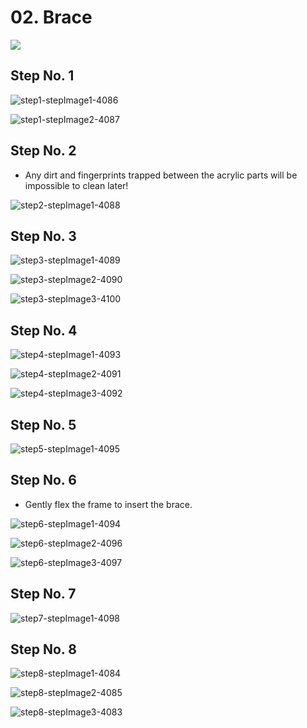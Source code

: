 # 02. Brace

![](https://d17kynu4zpq5hy.cloudfront.net/igi/imade3d/tgheHSPlhyAK3LZW.medium)

## Step No. 1



![step1-stepImage1-4086](https://d17kynu4zpq5hy.cloudfront.net/igi/imade3d/xAZ3rvqwkijouqSL.medium)

![step1-stepImage2-4087](https://d17kynu4zpq5hy.cloudfront.net/igi/imade3d/Hk36SUVEiGTkDRRL.medium)

## Step No. 2

- Any dirt and fingerprints trapped between the acrylic parts will be impossible to clean later!

![step2-stepImage1-4088](https://d17kynu4zpq5hy.cloudfront.net/igi/imade3d/tyKAdtWNdXFiIpoH.medium)

## Step No. 3

![step3-stepImage1-4089](https://d17kynu4zpq5hy.cloudfront.net/igi/imade3d/sRLnE2M6u5KRqBZX.medium)

![step3-stepImage2-4090](https://d17kynu4zpq5hy.cloudfront.net/igi/imade3d/2gNi1ifGeQNmLaPM.medium)

![step3-stepImage3-4100](https://d17kynu4zpq5hy.cloudfront.net/igi/imade3d/Ar2gPvTYRVd3NKVP.medium)


## Step No. 4

![step4-stepImage1-4093](https://d17kynu4zpq5hy.cloudfront.net/igi/imade3d/NNgQqsWUkE5pZkj3.medium)

![step4-stepImage2-4091](https://d17kynu4zpq5hy.cloudfront.net/igi/imade3d/hPYGhOVHqhuOrQGq.medium)

![step4-stepImage3-4092](https://d17kynu4zpq5hy.cloudfront.net/igi/imade3d/PdVcPi14RZ2OTSZQ.medium)


## Step No. 5

![step5-stepImage1-4095](https://d17kynu4zpq5hy.cloudfront.net/igi/imade3d/5FnFNWRbiyADUXSY.medium)


## Step No. 6

- Gently flex the frame to insert the brace.

![step6-stepImage1-4094](https://d17kynu4zpq5hy.cloudfront.net/igi/imade3d/bFFVrdD3JQleXMQx.medium)

![step6-stepImage2-4096](https://d17kynu4zpq5hy.cloudfront.net/igi/imade3d/QEUKRTeLl4RfSvR2.medium)

![step6-stepImage3-4097](https://d17kynu4zpq5hy.cloudfront.net/igi/imade3d/cAP4BYMN5L4NusVw.medium)

## Step No. 7

![step7-stepImage1-4098](https://d17kynu4zpq5hy.cloudfront.net/igi/imade3d/RFEsk5OPIwTERrbC.medium)


## Step No. 8

![step8-stepImage1-4084](https://d17kynu4zpq5hy.cloudfront.net/igi/imade3d/KoU1eH3rFqVDYSCW.medium)

![step8-stepImage2-4085](https://d17kynu4zpq5hy.cloudfront.net/igi/imade3d/j6drEeFZaAoIupOt.medium)

![step8-stepImage3-4083](https://d17kynu4zpq5hy.cloudfront.net/igi/imade3d/1IhFMJN6RS3swxZy.medium)

<span></span>